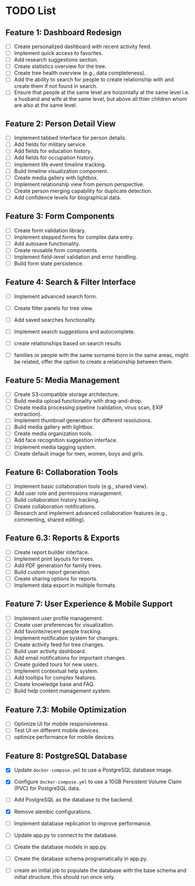 # TODO List

## Feature 1: Dashboard Redesign

-   [ ] Create personalized dashboard with recent activity feed.
-   [ ] Implement quick access to favorites.
-   [ ] Add research suggestions section.
-   [ ] Create statistics overview for the tree.
-   [ ] Create tree health overview (e.g., data completeness).
-   [ ] Add the ability to search for people to create relationship with and create them if not found in search.
-   [ ] Ensure that people at the same level are hoizontally at the same level i.e. a husband and wife at the same level, but above all thier children whom are also at the same level.

## Feature 2: Person Detail View

-   [ ] Implement tabbed interface for person details.
-   [ ] Add fields for military service.
-   [ ] Add fields for education history.
-   [ ] Add fields for occupation history.
-   [ ] Implement life event timeline tracking.
-   [ ] Build timeline visualization component.
-   [ ] Create media gallery with lightbox.
-   [ ] Implement relationship view from person perspective.
-   [ ] Create person merging capability for duplicate detection.
-   [ ] Add confidence levels for biographical data.

## Feature 3: Form Components

-   [ ] Create form validation library.
-   [ ] Implement stepped forms for complex data entry.
-   [ ] Add autosave functionality.
-   [ ] Create reusable form components.
-   [ ] Implement field-level validation and error handling.
-   [ ] Build form state persistence.

## Feature 4: Search & Filter Interface

-   [ ] Implement advanced search form.
-   [ ] Create filter panels for tree view.
-   [ ] Add saved searches functionality.
-   [ ] Implement search suggestions and autocomplete.
-   [ ] create relationships based on search results
-   [ ] families or people with the same surname born in the same areas, might be related, offer the option to create a relationship between them.


## Feature 5: Media Management

-   [ ] Create S3-compatible storage architecture.
-   [ ] Build media upload functionality with drag-and-drop.
-   [ ] Create media processing pipeline (validation, virus scan, EXIF extraction).
-   [ ] Implement thumbnail generation for different resolutions.
-   [ ] Build media gallery with lightbox.
-   [ ] Create media organization tools.
-   [ ] Add face recognition suggestion interface.
-   [ ] Implement media tagging system.
-   [ ] Create default image for men, women, boys and girls.

## Feature 6: Collaboration Tools

-   [ ] Implement basic collaboration tools (e.g., shared view).
-   [ ] Add user role and permissions management.
-   [ ] Build collaboration history tracking.
-   [ ] Create collaboration notifications.
-   [ ] Research and implement advanced collaboration features (e.g., commenting, shared editing).

## Feature 6.3: Reports & Exports

-   [ ] Create report builder interface.
-   [ ] Implement print layouts for trees.
-   [ ] Add PDF generation for family trees.
-   [ ] Build custom report generation.
-   [ ] Create sharing options for reports.
-   [ ] Implement data export in multiple formats.

## Feature 7: User Experience & Mobile Support

-   [ ] Implement user profile management.
-   [ ] Create user preferences for visualization.
-   [ ] Add favorite/recent people tracking.
-   [ ] Implement notification system for changes.
-   [ ] Create activity feed for tree changes.
-   [ ] Build user activity dashboard.
-   [ ] Add email notifications for important changes.
-   [ ] Create guided tours for new users.
-   [ ] Implement contextual help system.
-   [ ] Add tooltips for complex features.
-   [ ] Create knowledge base and FAQ.
-   [ ] Build help content management system.

## Feature 7.3: Mobile Optimization
- [ ] Optimize UI for mobile responsiveness.
- [ ] Test UI on different mobile devices.
- [ ] optimize performance for mobile devices.

## Feature 8: PostgreSQL Database

-   [x] Update `docker-compose.yml` to use a PostgreSQL database image.
-   [x] Configure `docker-compose.yml` to use a 10GB Persistent Volume Claim (PVC) for PostgreSQL data.
-   [ ] Add PostgreSQL as the database to the backend.
-   [x] Remove alembic configurations.
-   [ ] Implement database replication to improve performance.
- [ ] Update app.py to connect to the database.
- [ ] Create the database models in app.py.
- [ ] Create the database schema programatically in app.py.
-   [ ] create an initial job to populate the database with the base schema and initial structure. this should run once only.



